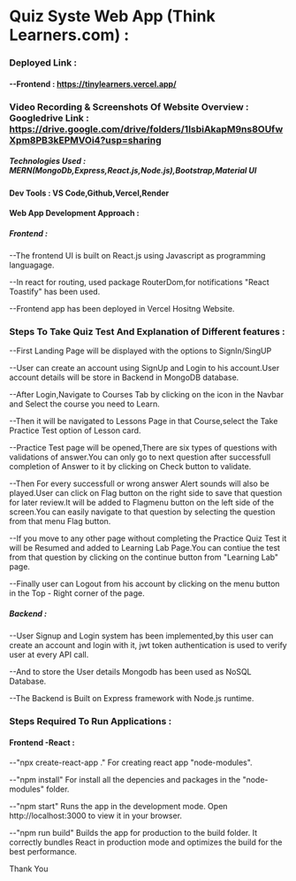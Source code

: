# Quiz Syste Web App (Think Learners.com) :

### Deployed Link :

#### --Frontend : https://tinylearners.vercel.app/

### Video Recording & Screenshots Of Website Overview : Googledrive Link : https://drive.google.com/drive/folders/1IsbiAkapM9ns8OUfwXpm8PB3kEPMVOi4?usp=sharing

##### Technologies Used : MERN(MongoDb,Express,React.js,Node.js),Bootstrap,Material UI

#### Dev Tools : VS Code,Github,Vercel,Render

#### Web App Development Approach :

##### Frontend :
--The frontend UI is built on React.js using Javascript as programming languagage.

--In react for routing, used package RouterDom,for notifications "React Toastify" has been used.

--Frontend app has been deployed in Vercel Hositng Website.

### Steps To Take Quiz Test And Explanation of Different features :
--First Landing Page will be displayed with the options to SignIn/SingUP

--User can create an account using SignUp and Login to his account.User account details will be store in Backend in MongoDB database.

--After Login,Navigate to Courses Tab by clicking on the icon in the Navbar and Select the course you need to Learn.

--Then it will be navigated to Lessons Page in that Course,select the Take Practice Test option of Lesson card.

--Practice Test page will be opened,There are six types of questions with validations of answer.You can only go to next question after successfull completion of Answer to it by clicking
  on Check button to validate.

--Then For every successfull or wrong answer Alert sounds will also be played.User can click on Flag button on the right side to save that question for later review.It will be added to 
  Flagmenu button on the left side of the screen.You can easily navigate to that question by selecting the question from that menu Flag button.

--If you move to any other page without completing the Practice Quiz Test it will be Resumed and added to Learning Lab Page.You can contiue the test from that question by clicking on the continue 
   button from "Learning Lab" page.

--Finally user can Logout from his account by clicking on the menu button in the Top - Right corner of the page.

##### Backend :
--User Signup and Login system has been implemented,by this user can create an account and login with it, jwt token authentication is used to verify user at every API call.

--And to store the User details Mongodb has been used as NoSQL Database.

--The Backend is Built on Express framework with Node.js runtime.

### Steps Required To Run Applications :

#### Frontend -React :

--"npx create-react-app ."
  For creating react app "node-modules".

--"npm install"
   For install all the depencies and packages in the "node-modules" folder.

--"npm start"
   Runs the app in the development mode.
   Open http://localhost:3000 to view it in your browser.

--"npm run build"
   Builds the app for production to the build folder. 
   It correctly bundles React in production mode and optimizes the build for the best performance.

Thank You 
